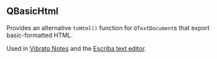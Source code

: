 QBasicHtml
---

Provides an alternative `toHtml()` function for `QTextDocument`s that export basic-formatted HTML.

Used in [Vibrato Notes](https://vibrato.app) and the [Escriba text editor](https://gitlab.com/Open-App-Library/escriba).
